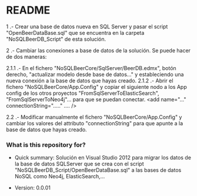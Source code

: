 # README #

1 .- Crear una base de datos nueva en SQL Server y pasar el script "OpenBeerDataBase.sql" que se encuentra en la carpeta "NoSQLBeerDB_Script" de esta solución.

2 .- Cambiar las conexiones a base de datos de la solución. Se puede hacer de dos maneras:

2.1.1 .- En el fichero "NoSQLBeerCore/SqlServer/BeerDB.edmx", botón derecho, "actualizar modelo desde base de datos..." y estableciendo una nueva conexión a la base de datos que hayas creado.
2.1.2 .- Abrir el fichero "NoSQLBeerCore/App.Config" y copiar el siguiente nodo a los App config de los otros proyectos "FromSqlServerToElasticSearch", "FromSqlServerToNeo4j"... para que se puedan conectar.
<connectionStrings>
	<add name="..." connectionString="....." .... />
</connectionStrings>

2.2 .- Modificar manualmente el fichero "NoSQLBeerCore/App.Config" y cambiar los valores del attributo "connectionString" para que apunte a la base de datos que hayas creado.

### What is this repository for? ###

* Quick summary:
Solución en Visual Studio 2012 para migrar los datos de la base de datos SQLServer que se crea con el script "NoSQLBeerDB_Script/OpenBeerDataBase.sql" a las bases de datos NoSQL como Neo4j, ElasticSearch,...

* Version:
0.0.01
